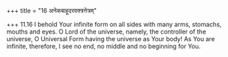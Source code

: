 +++
title = "16 अनेकबाहूदरवक्त्रनेत्रम्"

+++
11.16 I behold Your infinite form on all sides with many arms, stomachs,
mouths and eyes. O Lord of the universe, namely, the controller of the
universe, O Universal Form having the universe as Your body! As You are
infinite, therefore, I see no end, no middle and no beginning for You.
